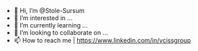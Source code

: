 - 👋 Hi, I’m @Stole-Sursum
- 👀 I’m interested in ...
- 🌱 I’m currently learning ...
- 💞️ I’m looking to collaborate on ...
- 📫 How to reach me | https://www.linkedin.com/in/vcissgroup

<!---
Stole-Sursum/Stole-Sursum is a ✨ special ✨ repository because its `README.md` (this file) appears on your GitHub profile.
You can click the Preview link to take a look at your changes.
--->
